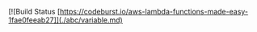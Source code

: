 [![Build Status [https://codeburst.io/aws-lambda-functions-made-easy-1fae0feeab27]](./abc/variable.md)
